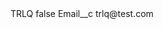 <?xml version="1.0" encoding="UTF-8"?>
<CustomMetadata xmlns="http://soap.sforce.com/2006/04/metadata" xmlns:xsi="http://www.w3.org/2001/XMLSchema-instance" xmlns:xsd="http://www.w3.org/2001/XMLSchema">
    <label>TRLQ</label>
    <protected>false</protected>
    <values>
        <field>Email__c</field>
        <value xsi:type="xsd:string">trlq@test.com</value>
    </values>
</CustomMetadata>
